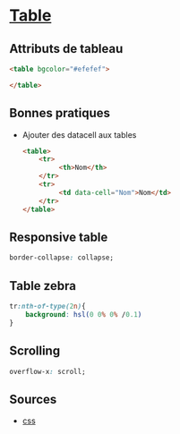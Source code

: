 # [Table](readme.md)

## Attributs de tableau

```html
<table bgcolor="#efefef">

</table>
```

## Bonnes pratiques

* Ajouter des datacell aux tables

    ```html
    <table>
        <tr>
             <th>Nom</th>
        </tr>
        <tr>
             <td data-cell="Nom">Nom</td>
        </tr>
    </table>
    ```

## Responsive table

```css
border-collapse: collapse;
```

## Table zebra

```css
tr:nth-of-type(2n){
    background: hsl(0 0% 0% /0.1)
}
```

## Scrolling

```css
overflow-x: scroll;
```

## Sources

* [css](../css/table.md)

